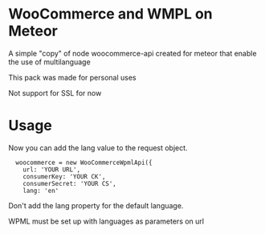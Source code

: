 # WooCommerce and WMPL on Meteor
A simple "copy" of node woocommerce-api created for meteor that enable the use of multilanguage

This pack was made for personal uses

Not support for SSL for now

# Usage
Now you can add the lang value to the request object.

```
  woocommerce = new WooCommerceWpmlApi({
    url: 'YOUR URL',
    consumerKey: 'YOUR CK',
    consumerSecret: 'YOUR CS',
    lang: 'en'
```

Don't add the lang property for the default language.

WPML must be set up with languages as parameters on url